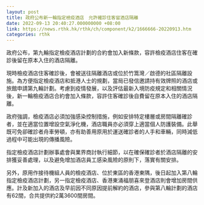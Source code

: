 ```yaml
---
layout: post
title: 政府公布新一輪指定檢疫酒店　允許確診住客留酒店隔離
date: 2022-09-13 20:40:27.000000000 +08:00
link: https://news.rthk.hk/rthk/ch/component/k2/1666666-20220913.htm
categories: rthk
---
```


政府公布，第九輪指定檢疫酒店計劃的合約會加入新條款，容許檢疫酒店住客在確診後留在原本入住的酒店隔離。

現時檢疫酒店住客確診後，會被送往隔離酒店或位於竹篙灣／啟德的社區隔離設施。為方便指定檢疫酒店和抵港人士的規劃，當局已發信邀請持有效牌照的酒店或旅館申請第九輪計劃。考慮到疫情發展，以及評估最新入境防疫規定和相關情況後，新一輪檢疫酒店合約會加入條款，容許住客確診後自費留在原本入住的酒店隔離。
 
政府強調，檢疫酒店必須加強感染控制措施，例如安排特定樓層或房間隔離確診者，並在適當位置增設空氣淨化機，酒店職員亦必須穿上適當個人防護裝備。此舉既可免卻確診者舟車勞頓，亦有助善用原用於運送確診者的人手和車輛，同時減低過程中可能出現的傳播風險。
 
指定檢疫酒店計劃辦事處會與業界商討執行細節，以在確保確診者於酒店隔離的安排獲妥善處理，以及避免增加酒店員工感染風險的原則下，落實有關安排。

另外，原用作接待機組人員的檢疫酒店、位於東區的香港東隅，後日起加入第八輪指定檢疫酒店計劃，另一指定檢疫酒店、香港東涌福朋喜來登酒店則會增加房間供應。計及新加入的酒店及早前因不同原因提前解約的酒店，參與第八輪計劃的酒店有62間，合共提供約2萬3600間房間。
